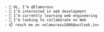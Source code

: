 ```
- 👋 Hi, I’m @Elamurasu
- 👀 I’m interested in web development
- 🌱 I’m currently learning web engineering
- 💞️ I’m looking to collaborate on Web
- 📫 reach me on <elamurasu1606@outlook.in>
```

<!---
Elamurasu/Elamurasu is a ✨ special ✨ repository because its `README.md` (this file) appears on your GitHub profile.
You can click the Preview link to take a look at your changes.
--->
